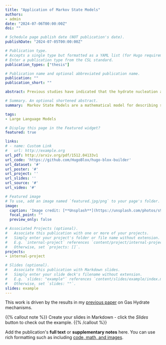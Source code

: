 ```yaml
---
title: "Application of Markov State Models"
authors:
- admin
date: "2024-07-06T00:00:00Z"
doi: ""

# Schedule page publish date (NOT publication's date).
publishDate: "2024-07-05T00:00:00Z"

# Publication type.
# Accepts a single type but formatted as a YAML list (for Hugo requirements).
# Enter a publication type from the CSL standard.
publication_types: ["thesis"]

# Publication name and optional abbreviated publication name.
publication: ""
publication_short: ""

abstract: Previous studies have indicated that the hydrate nucleation and growth process may occur in stages where the solution phase does not directly transition into thermodynamically favored cage structures with crystalline patterns. Instead, the molecular-level transitions appear to involve the successive appearance of order in which irregular and defective cages arise initially and then more regular cage structures (e.g., the building-block cages of crystalline hydrates) appear.

# Summary. An optional shortened abstract.
summary:  Markov State Models are a mathematical model for describing stochastic processes, are now applied to investigate the mechanisms of hydrate nucleation and the nature of cage diversity and evolution in stages.

tags:
- Large Language Models

# Display this page in the Featured widget?
featured: true

links:
# - name: Custom Link
#   url: http://example.org
url_pdf: http://arxiv.org/pdf/1512.04133v1
url_code: 'https://github.com/HugoBlox/hugo-blox-builder'
url_dataset: '#'
url_poster: '#'
url_project: ''
url_slides: ''
url_source: '#'
url_video: '#'

# Featured image
# To use, add an image named `featured.jpg/png` to your page's folder. 
image:
  caption: 'Image credit: [**Unsplash**](https://unsplash.com/photos/s9CC2SKySJM)'
  focal_point: ""
  preview_only: false

# Associated Projects (optional).
#   Associate this publication with one or more of your projects.
#   Simply enter your project's folder or file name without extension.
#   E.g. `internal-project` references `content/project/internal-project/index.md`.
#   Otherwise, set `projects: []`.
projects:
- internal-project

# Slides (optional).
#   Associate this publication with Markdown slides.
#   Simply enter your slide deck's filename without extension.
#   E.g. `slides: "example"` references `content/slides/example/index.md`.
#   Otherwise, set `slides: ""`.
slides: example
---
```


This work is driven by the results in my [previous paper](/publication/conference-paper/) on Gas Hydrate mechanisms.

{{% callout note %}}
Create your slides in Markdown - click the *Slides* button to check out the example.
{{% /callout %}}

Add the publication's **full text** or **supplementary notes** here. You can use rich formatting such as including [code, math, and images](https://docs.hugoblox.com/content/writing-markdown-latex/).

